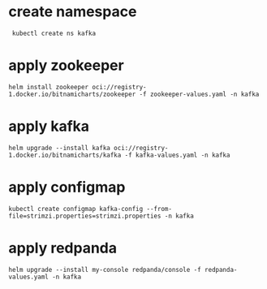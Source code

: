 # create namespace
` kubectl create ns kafka`
# apply zookeeper
`helm install zookeeper oci://registry-1.docker.io/bitnamicharts/zookeeper -f zookeeper-values.yaml -n kafka`
# apply kafka
`helm upgrade --install kafka oci://registry-1.docker.io/bitnamicharts/kafka -f kafka-values.yaml -n kafka`
# apply configmap
`kubectl create configmap kafka-config --from-file=strimzi.properties=strimzi.properties -n kafka`
# apply redpanda
`helm upgrade --install my-console redpanda/console -f redpanda-values.yaml -n kafka`


